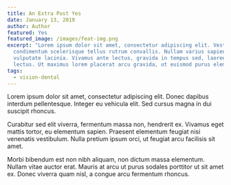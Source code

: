 ```yaml
---
title: An Extra Post Yes
date: January 13, 2019
author: Author
featured: Yes
featured_image: /images/feat-img.png
excerpt: "Lorem ipsum dolor sit amet, consectetur adipiscing elit. Vestibulum
  condimentum scelerisque tellus rutrum convallis. Nullam varius sapien id
  vulputate lacinia. Vivamus ante lectus, gravida in tempus sed, laoreet ut
  lectus. Ut maximus lorem placerat arcu gravida, ut euismod purus elementum. "
tags:
  - vision-dental
---
```


Lorem ipsum dolor sit amet, consectetur adipiscing elit. Donec dapibus interdum pellentesque. Integer eu vehicula elit. Sed cursus magna in dui suscipit rhoncus.

Curabitur sed elit viverra, fermentum massa non, hendrerit ex. Vivamus eget mattis tortor, eu elementum sapien. Praesent elementum feugiat nisi venenatis vestibulum. Nulla pretium ipsum orci, ut feugiat arcu facilisis sit amet.

Morbi bibendum est non nibh aliquam, non dictum massa elementum. Nullam vitae auctor erat. Mauris at arcu ut purus sodales porttitor ut sit amet ex. Donec viverra quam nisl, a congue arcu fermentum rhoncus.
